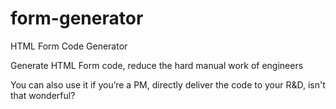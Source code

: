 # form-generator
HTML Form Code Generator

Generate HTML Form code, reduce the hard manual work of engineers

You can also use it if you’re a PM, directly deliver the code to your R&D, isn't that wonderful?
